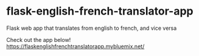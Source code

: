 # flask-english-french-translator-app

Flask web app that translates from english to french, and vice versa  
  
Check out the app below!  
https://flaskenglishfrenchtranslatorapp.mybluemix.net/
